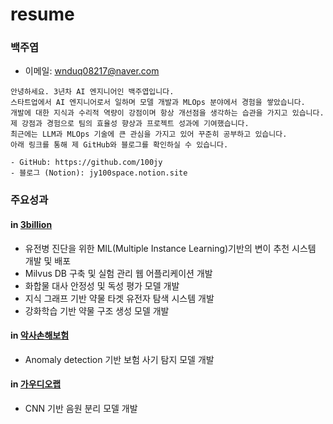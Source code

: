 # resume

### 백주엽

- 이메일: wnduq08217@naver.com


``````
안녕하세요. 3년차 AI 엔지니어인 백주엽입니다. 
스타트업에서 AI 엔지니어로서 일하며 모델 개발과 MLOps 분야에서 경험을 쌓았습니다.
개발에 대한 지식과 수리적 역량이 강점이며 항상 개선점을 생각하는 습관을 가지고 있습니다.
제 강점과 경험으로 팀의 효율성 향상과 프로젝트 성과에 기여했습니다. 
최근에는 LLM과 MLOps 기술에 큰 관심을 가지고 있어 꾸준히 공부하고 있습니다.
아래 링크를 통해 제 GitHub와 블로그를 확인하실 수 있습니다.

- GitHub: https://github.com/100jy
- 블로그 (Notion): jy100space.notion.site
``````


### 주요성과

#### in [3billion](https://3billion.io/ko/index)
- 유전병 진단을 위한 MIL(Multiple Instance Learning)기반의 변이 추천 시스템 개발 및 배포
- Milvus DB 구축 및 실험 관리 웹 어플리케이션 개발 
- 화합물 대사 안정성 및 독성 평가 모델 개발
- 지식 그래프 기반 약물 타겟 유전자 탐색 시스템 개발
- 강화학습 기반 약물 구조 생성 모델 개발 

#### in [악사손해보험](https://axa.co.kr/)
- Anomaly detection 기반 보험 사기 탐지 모델 개발

#### in [가우디오랩](https://www.gaudiolab.com/ko)
- CNN 기반 음원 분리 모델 개발


